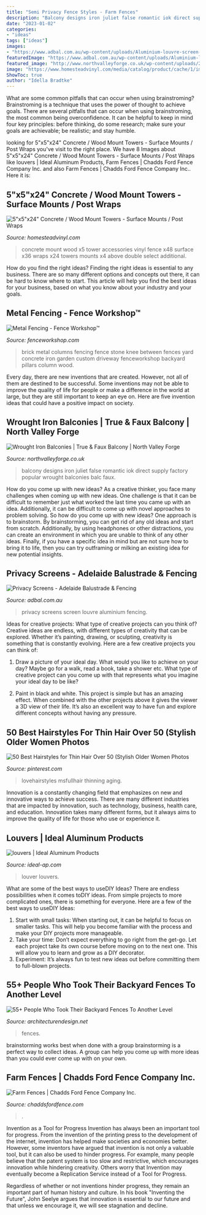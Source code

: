 ```yaml
---
title: "Semi Privacy Fence Styles - Farm Fences"
description: "Balcony designs iron juliet false romantic iok direct supply factory popular wrought balconies balc faux"
date: "2023-01-02"
categories:
- "ideas"
tags: ["ideas"]
images:
- "https://www.adbal.com.au/wp-content/uploads/Aluminium-louvre-screen-4.jpg"
featuredImage: "https://www.adbal.com.au/wp-content/uploads/Aluminium-louvre-screen-4.jpg"
featured_image: "http://www.northvalleyforge.co.uk/wp-content/uploads/2016/04/romantic-fences.jpg"
image: "https://www.homesteadvinyl.com/media/catalog/product/cache/1/image/9df78eab33525d08d6e5fb8d27136e95/_/5/_50_51_1.jpg"
ShowToc: true
author: "Idella Bradtke"
---
```



What are some common pitfalls that can occur when using brainstroming?
Brainstroming is a technique that uses the power of thought to achieve goals. There are several pitfalls that can occur when using brainstroming, the most common being overconfidence. It can be helpful to keep in mind four key principles: before thinking, do some research; make sure your goals are achievable; be realistic; and stay humble.

	

		
looking for 5&quot;x5&quot;x24&quot; Concrete / Wood Mount Towers - Surface Mounts / Post Wraps you've visit to the right place. We have 8 Images about 5&quot;x5&quot;x24&quot; Concrete / Wood Mount Towers - Surface Mounts / Post Wraps like louvers | Ideal Aluminum Products, Farm Fences | Chadds Ford Fence Company Inc. and also Farm Fences | Chadds Ford Fence Company Inc.. Here it is:
		
    
## 5&quot;x5&quot;x24&quot; Concrete / Wood Mount Towers - Surface Mounts / Post Wraps

<img loading=lazy src="https://www.homesteadvinyl.com/media/catalog/product/cache/1/image/9df78eab33525d08d6e5fb8d27136e95/_/5/_50_51_1.jpg" onerror="this.onerror=null;this.src='https://tse2.mm.bing.net/th?id=OIP.Lv6Eq1ODggfyy54jftqAugHaJ4&amp;pid=15.1';" alt="5&quot;x5&quot;x24&quot; Concrete / Wood Mount Towers - Surface Mounts / Post Wraps">

_Source: homesteadvinyl.com_

>concrete mount wood x5 tower accessories vinyl fence x48 surface x36 wraps x24 towers mounts x4 above double select additional. 

	

How do you find the right ideas?
Finding the right ideas is essential to any business. There are so many different options and concepts out there, it can be hard to know where to start. This article will help you find the best ideas for your business, based on what you know about your industry and your goals.

    
## Metal Fencing - Fence Workshop™

<img loading=lazy src="https://fenceworkshop.com/wp-content/uploads/2012/03/custom-metal-fence1.jpg" onerror="this.onerror=null;this.src='https://tse2.mm.bing.net/th?id=OIP.o-W-Rg0ewXJV8h8MG2uckQHaE7&amp;pid=15.1';" alt="Metal Fencing - Fence Workshop™">

_Source: fenceworkshop.com_

>brick metal columns fencing fence stone knee between fences yard concrete iron garden custom driveway fenceworkshop backyard pillars column wood. 

	

Every day, there are new inventions that are created. However, not all of them are destined to be successful. Some inventions may not be able to improve the quality of life for people or make a difference in the world at large, but they are still important to keep an eye on. Here are five invention ideas that could have a positive impact on society.

    
## Wrought Iron Balconies | True &amp; Faux Balcony | North Valley Forge

<img loading=lazy src="http://www.northvalleyforge.co.uk/wp-content/uploads/2016/04/romantic-fences.jpg" onerror="this.onerror=null;this.src='https://tse4.mm.bing.net/th?id=OIP.uWH3tg8t2b3I-Ej-zrxvQAHaE8&amp;pid=15.1';" alt="Wrought Iron Balconies | True &amp; Faux Balcony | North Valley Forge">

_Source: northvalleyforge.co.uk_

>balcony designs iron juliet false romantic iok direct supply factory popular wrought balconies balc faux. 

	

How do you come up with new ideas?
As a creative thinker, you face many challenges when coming up with new ideas. One challenge is that it can be difficult to remember just what worked the last time you came up with an idea. Additionally, it can be difficult to come up with novel approaches to problem solving.  So how do you come up with new ideas? 
One approach is to brainstorm. By brainstorming, you can get rid of any old ideas and start from scratch. Additionally, by using headphones or other distractions, you can create an environment in which you are unable to think of any other ideas. Finally, if you have a specific idea in mind but are not sure how to bring it to life, then you can try outframing or milking an existing idea for new potential insights.

    
## Privacy Screens - Adelaide Balustrade &amp; Fencing

<img loading=lazy src="https://www.adbal.com.au/wp-content/uploads/Aluminium-louvre-screen-4.jpg" onerror="this.onerror=null;this.src='https://tse4.mm.bing.net/th?id=OIP.SxzMxyViMen36oKpayzw1gHaFj&amp;pid=15.1';" alt="Privacy Screens - Adelaide Balustrade &amp; Fencing">

_Source: adbal.com.au_

>privacy screens screen louvre aluminium fencing. 

	

Ideas for creative projects: What type of creative projects can you think of?
Creative ideas are endless, with different types of creativity that can be explored. Whether it’s painting, drawing, or sculpting, creativity is something that is constantly evolving. Here are a few creative projects you can think of:
1) Draw a picture of your ideal day. What would you like to achieve on your day? Maybe go for a walk, read a book, take a shower etc. What type of creative project can you come up with that represents what you imagine your ideal day to be like?

2) Paint in black and white. This project is simple but has an amazing effect. When combined with the other projects above it gives the viewer a 3D view of their life. It’s also an excellent way to have fun and explore different concepts without having any pressure.

    
## 50 Best Hairstyles For Thin Hair Over 50 (Stylish Older Women Photos

<img loading=lazy src="https://i.pinimg.com/736x/17/3a/2f/173a2f67dc1539910bb60acb8a34ecef.jpg" onerror="this.onerror=null;this.src='https://tse3.mm.bing.net/th?id=OIP.zv-EgUNYvTxyDzur0nX4bQAAAA&amp;pid=15.1';" alt="50 Best Hairstyles for Thin Hair Over 50 (Stylish Older Women Photos">

_Source: pinterest.com_

>lovehairstyles msfullhair thinning aging. 

	

Innovation is a constantly changing field that emphasizes on new and innovative ways to achieve success. There are many different industries that are impacted by innovation, such as technology, business, health care, and education. Innovation takes many different forms, but it always aims to improve the quality of life for those who use or experience it.

    
## Louvers | Ideal Aluminum Products

<img loading=lazy src="https://www.ideal-ap.com/mt-content/uploads/2017/06/l2l.jpg" onerror="this.onerror=null;this.src='https://tse3.mm.bing.net/th?id=OIP.gDfRz1XjYyIG0dK6VoWNDwHaFk&amp;pid=15.1';" alt="louvers | Ideal Aluminum Products">

_Source: ideal-ap.com_

>louver louvers. 

	

What are some of the best ways to useDIY Ideas?
There are endless possibilities when it comes toDIY ideas. From simple projects to more complicated ones, there is something for everyone. Here are a few of the best ways to useDIY Ideas: 
1. Start with small tasks: When starting out, it can be helpful to focus on smaller tasks. This will help you become familiar with the process and make your DIY projects more manageable. 
2. Take your time: Don’t expect everything to go right from the get-go. Let each project take its own course before moving on to the next one. This will allow you to learn and grow as a DIY decorator. 
3. Experiment: It’s always fun to test new ideas out before committing them to full-blown projects.

    
## 55+ People Who Took Their Backyard Fences To Another Level

<img loading=lazy src="https://cdn.architecturendesign.net/wp-content/uploads/2016/04/AD-Garden-Fence-Decor-Ideas-23.jpg" onerror="this.onerror=null;this.src='https://tse4.mm.bing.net/th?id=OIP.ZmSIjz3a0iuZcyuAP-p0ewHaFj&amp;pid=15.1';" alt="55+ People Who Took Their Backyard Fences To Another Level">

_Source: architecturendesign.net_

>fences. 

	

brainstorming works best when done with a group
brainstorming is a perfect way to collect ideas. A group can help you come up with more ideas than you could ever come up with on your own.

    
## Farm Fences | Chadds Ford Fence Company Inc.

<img loading=lazy src="http://chaddsfordfence.com/wp-content/uploads/2020/04/IMG_0764-rotated.jpg" onerror="this.onerror=null;this.src='https://tse4.mm.bing.net/th?id=OIP.Ou2ewULfK4AZKt3bXTEq8gHaJ4&amp;pid=15.1';" alt="Farm Fences | Chadds Ford Fence Company Inc.">

_Source: chaddsfordfence.com_

>. 

	

Invention as a Tool for Progress
Invention has always been an important tool for progress. From the invention of the printing press to the development of the internet, invention has helped make societies and economies better. 
However, some inventors have argued that invention is not only a valuable tool, but it can also be used to hinder progress. For example, many people believe that the patent system is too slow and restrictive, which encourages innovation while hindering creativity. Others worry that Invention may eventually become a Replication Service instead of a Tool for Progress.

Regardless of whether or not inventions hinder progress, they remain an important part of human history and culture. In his book "Inventing the Future", John Seelye argues that innovation is essential to our future and that unless we encourage it, we will see stagnation and decline.

